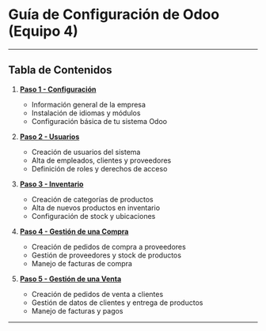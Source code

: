 #  Guía de Configuración de Odoo (Equipo 4)

---

##  Tabla de Contenidos

1. **[Paso 1 - Configuración](paso1.md)**
   - Información general de la empresa
   - Instalación de idiomas y módulos
   - Configuración básica de tu sistema Odoo

2. **[Paso 2 - Usuarios](paso2.md)**
   - Creación de usuarios del sistema
   - Alta de empleados, clientes y proveedores
   - Definición de roles y derechos de acceso

3. **[Paso 3 - Inventario](paso3.md)**
   - Creación de categorías de productos
   - Alta de nuevos productos en inventario
   - Configuración de stock y ubicaciones

4. **[Paso 4 - Gestión de una Compra](paso4.md)**
   - Creación de pedidos de compra a proveedores
   - Gestión de proveedores y stock de productos
   - Manejo de facturas de compra

5. **[Paso 5 - Gestión de una Venta](paso5.md)**
   - Creación de pedidos de venta a clientes
   - Gestión de datos de clientes y entrega de productos
   - Manejo de facturas y pagos

---

